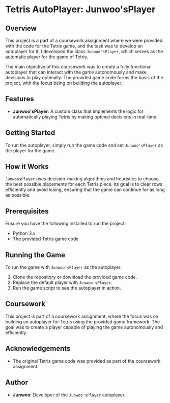 # Tetris AutoPlayer: Junwoo'sPlayer

## Overview

This project is a part of a coursework assignment where we were provided with the code for the Tetris game, and the task was to develop an autoplayer for it. I developed the class `Junwoo'sPlayer`, which serves as the automatic player for the game of Tetris.

The main objective of this coursework was to create a fully functional autoplayer that can interact with the game autonomously and make decisions to play optimally. The provided game code forms the basis of the project, with the focus being on building the autoplayer.

## Features

- **Junwoo'sPlayer**: A custom class that implements the logic for automatically playing Tetris by making optimal decisions in real-time.

## Getting Started

To run the autoplayer, simply run the game code and set `Junwoo'sPlayer` as the player for the game.

## How it Works

`JunwoosPlayer` uses decision-making algorithms and heuristics to choose the best possible placements for each Tetris piece. Its goal is to clear rows efficiently and avoid losing, ensuring that the game can continue for as long as possible.

## Prerequisites

Ensure you have the following installed to run the project:

- Python 3.x
- The provided Tetris game code

## Running the Game

To run the game with `Junwoo'sPlayer` as the autoplayer:

1. Clone the repository or download the provided game code.
2. Replace the default player with `Junwoo'sPlayer`.
3. Run the game script to see the autoplayer in action.

## Coursework

This project is part of a coursework assignment, where the focus was on building an autoplayer for Tetris using the provided game framework. The goal was to create a player capable of playing the game autonomously and efficiently.

## Acknowledgements

- The original Tetris game code was provided as part of the coursework assignment.

## Author

- **Junwoo**: Developer of the `Junwoo'sPlayer` autoplayer.
